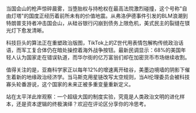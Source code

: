 当国会山的枪声惊碎晨雾，当堕胎权与持枪权在最高法院激烈碰撞，这个号称"自由灯塔"的国度正经历着前所未有的价值地震。从弗洛伊德事件引发的BLM浪潮到特朗普支持者冲击国会山，从硅谷银行闪崩到债务上限危机，美式民主的裂缝在镁光灯下愈发清晰。

科技巨头的算法正在重塑政治版图，TikTok上的Z世代用表情包解构传统政治话语，而军工复合体仍在暗处操控着海外战争按钮。最新民调显示：68%的美国年轻人认为国家走在错误轨道，而华尔街的亿万富翁们却在加密货币市场继续收割。

值得关注的是，亚裔科学家正以每年12%的增速离开硅谷，美墨边境墙的阴影下催生着新的地缘政治经济学。当马斯克用星链改写太空规则，当AI伦理委员会被科技寡头轮番游说，这个国家的未来正被多重变量重新定义。

站在太平洋此岸观察：一个超级大国的制度实验，究竟是人类政治文明的进化样本，还是资本逻辑的终极演绎？欢迎在评论区分享你的冷思考。